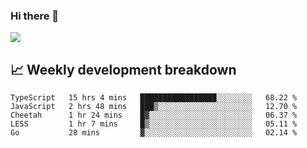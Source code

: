### Hi there 👋
<img align="center" src="https://github-readme-stats.vercel.app/api?username=Tumao727&show_icons=true&hide_title=true&theme=dracula" />


## 📈 Weekly development breakdown
<!--START_SECTION:waka-->
```text
TypeScript   15 hrs 4 mins   █████████████████░░░░░░░░   68.22 % 
JavaScript   2 hrs 48 mins   ███▒░░░░░░░░░░░░░░░░░░░░░   12.70 % 
Cheetah      1 hr 24 mins    █▓░░░░░░░░░░░░░░░░░░░░░░░   06.37 % 
LESS         1 hr 7 mins     █▒░░░░░░░░░░░░░░░░░░░░░░░   05.11 % 
Go           28 mins         ▓░░░░░░░░░░░░░░░░░░░░░░░░   02.14 % 
```
<!--END_SECTION:waka-->